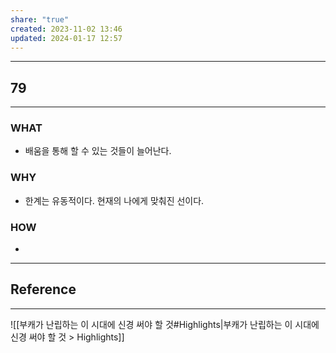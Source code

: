 ```yaml
---
share: "true"
created: 2023-11-02 13:46
updated: 2024-01-17 12:57
---
```


---
## 79
---
### WHAT
- 배움을 통해 할 수 있는 것들이 늘어난다.
### WHY
- 한계는 유동적이다. 현재의 나에게 맞춰진 선이다.
### HOW
- 
---



## Reference
---
![[부캐가 난립하는 이 시대에 신경 써야 할 것#Highlights|부캐가 난립하는 이 시대에 신경 써야 할 것 > Highlights]]
